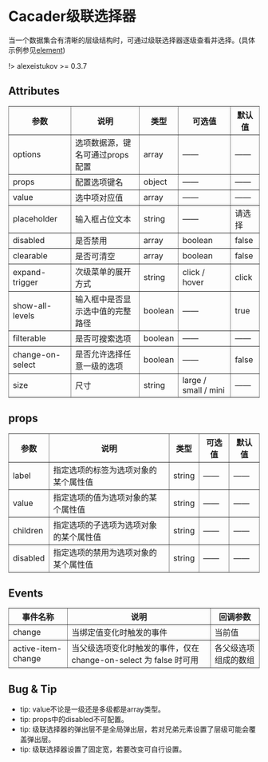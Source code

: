 # Cacader级联选择器

当一个数据集合有清晰的层级结构时，可通过级联选择器逐级查看并选择。(具体示例参见[element](http://element.eleme.io/#/zh-CN/component/cascader))

!> alexeistukov >= 0.3.7

## Attributes

<table width="100%" cellspacing="0" cellpadding="0" border="1" style="border-collapse:collapse;display:table;">
	<thead>
		<tr>
			<th>参数</th>
			<th>说明</th>
			<th>类型</th>
			<th>可选值</th>
			<th>默认值</th>
		</tr>
	</thead>
	<tbody>
		<tr>
			<td>options</td>
			<td>选项数据源，键名可通过props配置</td>
			<td>array</td>
			<td>——</td>
			<td>——</td>
		</tr>
		<tr>
			<td>props</td>
			<td>配置选项键名</td>
			<td>object</td>
			<td>——</td>
			<td>——</td>
		</tr>
		<tr>
			<td>value</td>
			<td>选中项对应值</td>
			<td>array</td>
			<td>——</td>
			<td>——</td>
		</tr>
		<tr>
			<td>placeholder</td>
			<td>输入框占位文本</td>
			<td>string</td>
			<td>——</td>
			<td>请选择</td>
		</tr>
		<tr>
			<td>disabled</td>
			<td>是否禁用</td>
			<td>array</td>
			<td>boolean</td>
			<td>false</td>
		</tr>
		<tr>
			<td>clearable</td>
			<td>是否可清空</td>
			<td>array</td>
			<td>boolean</td>
			<td>false</td>
		</tr>
		<tr>
			<td>expand-trigger</td>
			<td>次级菜单的展开方式</td>
			<td>string</td>
			<td>click / hover</td>
			<td>click</td>
		</tr>
		<tr>
			<td>show-all-levels</td>
			<td>输入框中是否显示选中值的完整路径</td>
			<td>boolean</td>
			<td>——</td>
			<td>true</td>
		</tr>
		<tr>
			<td>filterable</td>
			<td>是否可搜索选项</td>
			<td>boolean</td>
			<td>——</td>
			<td>——</td>
		</tr>
		<tr>
			<td>change-on-select</td>
			<td>是否允许选择任意一级的选项</td>
			<td>boolean</td>
			<td>——</td>
			<td>false</td>
		</tr>
		<tr>
			<td>size</td>
			<td>尺寸</td>
			<td>string</td>
			<td>large / small / mini</td>
			<td>——</td>
		</tr>
	</tbody>
</table>

## props

<table width="100%" cellspacing="0" cellpadding="0" border="1" style="border-collapse:collapse;display:table;">
	<thead>
		<tr>
			<th>参数</th>
			<th>说明</th>
			<th>类型</th>
			<th>可选值</th>
			<th>默认值</th>
		</tr>
	</thead>
	<tbody>
		<tr>
			<td>label</td>
			<td>指定选项的标签为选项对象的某个属性值</td>
			<td>string</td>
			<td>——</td>
			<td>——</td>
		</tr>
		<tr>
			<td>value</td>
			<td>指定选项的值为选项对象的某个属性值</td>
			<td>string</td>
			<td>——</td>
			<td>——</td>
		</tr>
		<tr>
			<td>children</td>
			<td>指定选项的子选项为选项对象的某个属性值</td>
			<td>string</td>
			<td>——</td>
			<td>——</td>
		</tr>
		<tr>
			<td>disabled</td>
			<td>指定选项的禁用为选项对象的某个属性值</td>
			<td>string</td>
			<td>——</td>
			<td>——</td>
		</tr>
	</tbody>
</table>

## Events

<table width="100%" cellspacing="0" cellpadding="0" border="1" style="border-collapse:collapse;display:table;">
	<thead>
		<tr>
			<th>事件名称</th>
			<th>说明</th>
			<th>回调参数</th>
		</tr>
	</thead>
	<tbody>
		<tr>
			<td>change</td>
			<td>当绑定值变化时触发的事件</td>
			<td>当前值</td>
		</tr>
		<tr>
			<td>active-item-change	</td>
			<td>当父级选项变化时触发的事件，仅在 change-on-select 为 false 时可用</td>
			<td>各父级选项组成的数组</td>
		</tr>
	</tbody>
</table>

## Bug & Tip

- tip: value不论是一级还是多级都是array类型。
- tip: props中的disabled不可配置。
- tip: 级联选择器的弹出层不是全局弹出层，若对兄弟元素设置了层级可能会覆盖弹出层。
- tip: 级联选择器设置了固定宽，若要改变可自行设置。